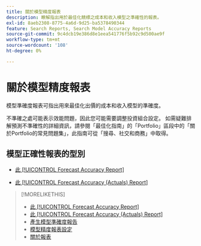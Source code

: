 ```yaml
---
title: 關於模型精度報表
description: 瞭解指出用於最佳化競標之成本和收入模型之準確性的報表。
exl-id: 8aeb2308-8775-4a6d-9d25-ba5378490344
feature: Search Reports, Search Model Accuracy Reports
source-git-commit: 9c4dcb19e386d8e1eea541776f5b92c9d500ae9f
workflow-type: tm+mt
source-wordcount: '108'
ht-degree: 0%

---
```


# 關於模型精度報表

模型準確度報表可指出用來最佳化出價的成本和收入模型的準確度。

不準確之處可能表示效能問題，因此您可能需要調整投資組合設定。 如需疑難排解預測不準確性的詳細資訊，請參閱「最佳化指南」的「Portfolio」區段中的「關於Portfolio的常見問題集」，此指南可從「搜尋、社交和商務」中取得。<!-- verify convention for referencing Optimization Guide here -->

## 模型正確性報表的型別

* [此 [!UICONTROL Forecast Accuracy Report]](forecast-accuracy-report.md)

* [此 [!UICONTROL Forecast Accuracy (Actuals) Report]](forecast-accuracy-actuals-report.md)

>[!MORELIKETHIS]
>
>* [此 [!UICONTROL Forecast Accuracy Report]](forecast-accuracy-report.md)
>* [此 [!UICONTROL Forecast Accuracy (Actuals) Report]](forecast-accuracy-actuals-report.md)
>* [產生模型準確度報告](model-accuracy-report-generate.md)
>* [模型精度報表設定](/help/search-social-commerce/reports/management/model-accuracy/model-accuracy-report-settings.md)
>* [關於報表](/help/search-social-commerce/reports/report-about.md)
